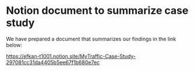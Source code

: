 # Notion document to summarize case study
We have prepared a document that summarizes our findings in the link below:

https://efkan-t1001.notion.site/MyTraffic-Case-Study-297081cc31da4405b5ee67f1b680e7ec


